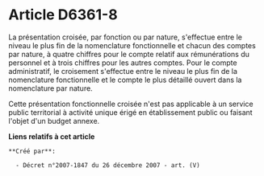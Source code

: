 # Article D6361-8

La présentation croisée, par fonction ou par nature, s'effectue entre le niveau le plus fin de la nomenclature fonctionnelle
et chacun des comptes par nature, à quatre chiffres pour le compte relatif aux rémunérations du personnel et à trois chiffres
pour les autres comptes. Pour le compte administratif, le croisement s'effectue entre le niveau le plus fin de la
nomenclature fonctionnelle et le compte le plus détaillé ouvert dans la nomenclature par nature.

Cette présentation fonctionnelle croisée n'est pas applicable à un service public territorial à activité unique érigé en
établissement public ou faisant l'objet d'un budget annexe.

**Liens relatifs à cet article**

	**Créé par**:

	  - Décret n°2007-1847 du 26 décembre 2007 - art. (V)
